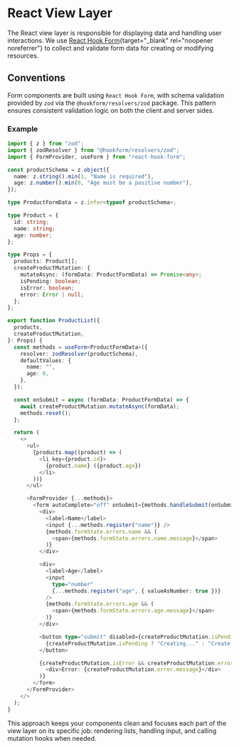 # React View Layer

The React view layer is responsible for displaying data and handling user interactions. We use [React Hook Form](https://react-hook-form.com/){target="\_blank" rel="noopener noreferrer"} to collect and validate form data for creating or modifying resources.

## Conventions

Form components are built using `React Hook Form`, with schema validation provided by `zod` via the `@hookform/resolvers/zod` package. This pattern ensures consistent validation logic on both the client and server sides.

### Example

```ts
import { z } from "zod";
import { zodResolver } from "@hookform/resolvers/zod";
import { FormProvider, useForm } from "react-hook-form";

const productSchema = z.object({
  name: z.string().min(1, "Name is required"),
  age: z.number().min(0, "Age must be a positive number"),
});

type ProductFormData = z.infer<typeof productSchema>;

type Product = {
  id: string;
  name: string;
  age: number;
};

type Props = {
  products: Product[];
  createProductMutation: {
    mutateAsync: (formData: ProductFormData) => Promise<any>;
    isPending: boolean;
    isError: boolean;
    error: Error | null;
  };
};

export function ProductList({
  products,
  createProductMutation,
}: Props) {
  const methods = useForm<ProductFormData>({
    resolver: zodResolver(productSchema),
    defaultValues: {
      name: "",
      age: 0,
    },
  });

  const onSubmit = async (formData: ProductFormData) => {
    await createProductMutation.mutateAsync(formData);
    methods.reset();
  };

  return (
    <>
      <ul>
        {products.map((product) => (
          <li key={product.id}>
            {product.name} ({product.age})
          </li>
        ))}
      </ul>

      <FormProvider {...methods}>
        <form autoComplete="off" onSubmit={methods.handleSubmit(onSubmit)}>
          <div>
            <label>Name</label>
            <input {...methods.register("name")} />
            {methods.formState.errors.name && (
              <span>{methods.formState.errors.name.message}</span>
            )}
          </div>

          <div>
            <label>Age</label>
            <input
              type="number"
              {...methods.register("age", { valueAsNumber: true })}
            />
            {methods.formState.errors.age && (
              <span>{methods.formState.errors.age.message}</span>
            )}
          </div>

          <button type="submit" disabled={createProductMutation.isPending}>
            {createProductMutation.isPending ? "Creating..." : "Create Product"}
          </button>

          {createProductMutation.isError && createProductMutation.error && (
            <div>Error: {createProductMutation.error.message}</div>
          )}
        </form>
      </FormProvider>
    </>
  );
}

```

This approach keeps your components clean and focuses each part of the view layer on its specific job: rendering lists, handling input, and calling mutation hooks when needed.
